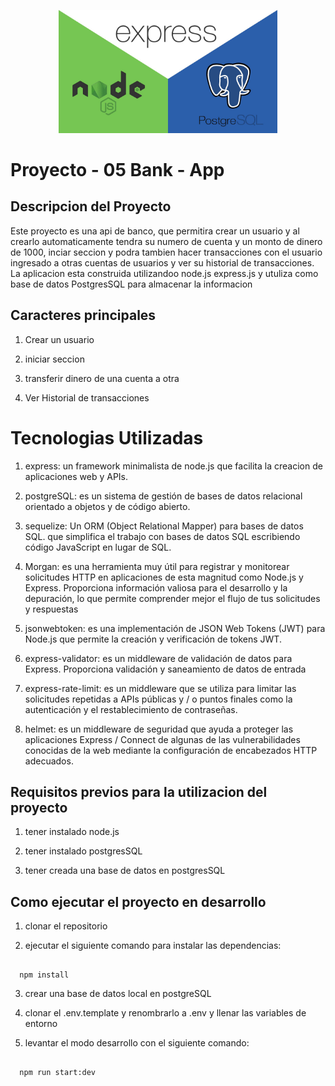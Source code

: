 <p align="center">
<img src="./public/img/presentation.jpg" width="350" alt="Nest Logo" />
</p>


# Proyecto - 05 Bank - App 


## Descripcion del Proyecto

Este proyecto es una api de banco, que permitira crear un usuario y al crearlo automaticamente tendra su numero de cuenta y un monto de dinero de 1000, inciar seccion y podra tambien hacer transacciones con el usuario ingresado a otras cuentas de usuarios y ver su historial de transacciones.
La aplicacion esta construida utilizandoo node.js express.js y utuliza como base de datos PostgresSQL para almacenar la informacion

## Caracteres principales

1. Crear un usuario

2. iniciar seccion

3. transferir dinero de una cuenta a otra

4. Ver Historial de transacciones




# Tecnologias Utilizadas

1. express: un framework minimalista de node.js que facilita la creacion de aplicaciones web y APIs.

2. postgreSQL: es un sistema de gestión de bases de datos relacional orientado a objetos y de código abierto.


3. sequelize: Un ORM (Object Relational Mapper) para bases de datos SQL. que simplifica el trabajo con bases de datos SQL escribiendo código JavaScript en lugar de SQL.

4. Morgan: es una herramienta muy útil para registrar y monitorear solicitudes HTTP en aplicaciones de esta magnitud como Node.js y Express. Proporciona información valiosa para el desarrollo y la depuración, lo que permite comprender mejor el flujo de tus solicitudes y respuestas

5. jsonwebtoken: es una implementación de JSON Web Tokens (JWT) para Node.js que permite la creación y verificación de tokens JWT.

6. express-validator: es un middleware de validación de datos para Express. Proporciona validación y saneamiento de datos de entrada

7. express-rate-limit: es un middleware que se utiliza para limitar las solicitudes repetidas a APIs públicas y / o puntos finales como la autenticación y el restablecimiento de contraseñas.

8. helmet: es un middleware de seguridad que ayuda a proteger las aplicaciones Express / Connect de algunas de las vulnerabilidades conocidas de la web mediante la configuración de encabezados HTTP adecuados.


## Requisitos previos para la utilizacion del proyecto

1. tener instalado node.js

2. tener instalado postgresSQL

3. tener creada una base de datos en postgresSQL


## Como ejecutar el proyecto en desarrollo

1. clonar el repositorio

2. ejecutar el siguiente comando para instalar las dependencias:
```

  npm install

```
3. crear una base de datos local en postgreSQL

4. clonar el .env.template y renombrarlo a .env y llenar las variables de entorno

5. levantar el modo desarrollo con el siguiente comando:
```

  npm run start:dev

```